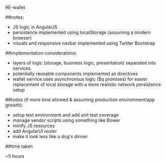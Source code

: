 #E-wallet

##notes:

* JS logic in AngularJS
* persistence implemented using localStorage (assuming a modern browser)
* visuals and responsive navbar implemented using Twitter Bootstrap

##implementation considerations:

* layers of logic (storage, business logic, presentation) separated into services
* potentially reusable components implemented as directives
* wallet service uses asynchronous logic ($q promises) for easier replacement of local storage with a more realistic network persistence setup

##todos (if more time allowed & assuming production environment/app growth):

* setup test environment and add unit test coverage
* manage vendor scripts using something like Bower
* minify JS resources
* add AngularUI router
* make it look less like a dog's dinner

##time taken

~5 hours